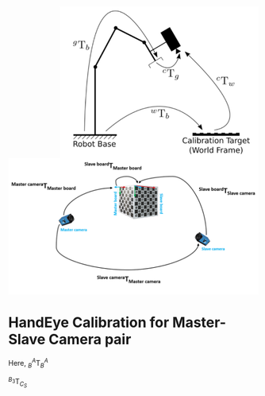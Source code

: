 <p align="right">
<img align="center" src="Images/hande.png" width="400"> 
<img align="center" src="Images/nonOverlapping.png" width="550">
</p>


# HandEye Calibration for Master-Slave Camera pair
 Here,
 $_{B}^{A}\textrm{T}_{B}^{A}$
 
 ${}^{B_3}_{}\textrm{T}^{}_{C_S}$



